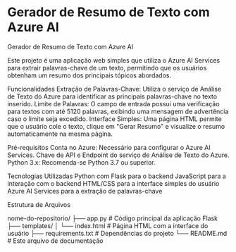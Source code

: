 ﻿# Gerador de Resumo de Texto com Azure AI
Gerador de Resumo de Texto com Azure AI

Este projeto é uma aplicação web simples que utiliza o Azure AI Services para extrair palavras-chave de um texto, permitindo que os usuários obtenham um resumo dos principais tópicos abordados.

Funcionalidades
Extração de Palavras-Chave: Utiliza o serviço de Análise de Texto do Azure para identificar as principais palavras-chave no texto inserido.
Limite de Palavras: O campo de entrada possui uma verificação para textos com até 5120 palavras, exibindo uma mensagem de advertência caso o limite seja excedido.
Interface Simples: Uma página HTML permite que o usuário cole o texto, clique em "Gerar Resumo" e visualize o resumo automaticamente na mesma página.

Pré-requisitos
Conta no Azure: Necessário para configurar o Azure AI Services.
Chave de API e Endpoint do serviço de Análise de Texto do Azure.
Python 3.x: Recomenda-se Python 3.7 ou superior.

Tecnologias Utilizadas
Python com Flask para o backend
JavaScript para a interação com o backend
HTML/CSS para a interface simples do usuário
Azure AI Services para a extração de palavras-chave



Estrutura de Arquivos



nome-do-repositorio/
├── app.py                   # Código principal da aplicação Flask
├── templates/
│   └── index.html           # Página HTML com a interface do usuário
├── requirements.txt         # Dependências do projeto
└── README.md                # Este arquivo de documentação
